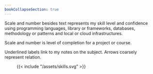 ```yaml
---
bookCollapseSection: true
---
```

Scale and number besides text represents my skill level and confidence using <span class="language">programming languages</span>,
<span class="library">library or frameworks</span>,
<span class="database">databases</span>,
<span class="method">methodology or patterns</span> and
<span class="stack">local or cloud infrastructures</span>.

Scale and number is level of completion for a 
<span class="project">project</span> or
<span class="course">course</span>.

Underlined labels link to my notes on the subject. Arrows coarsely represent relation.
<figure>
{{< include "/assets/skills.svg" >}}
</figure>
